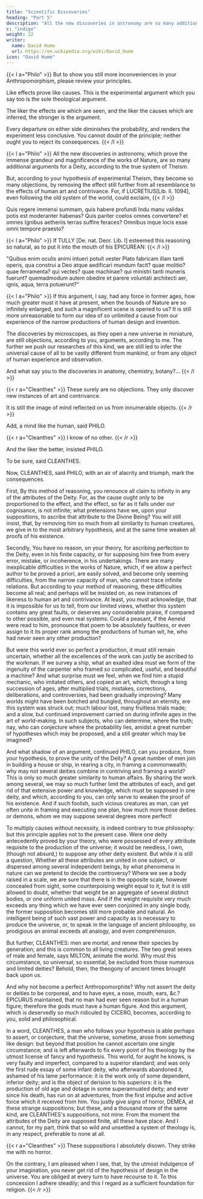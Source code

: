 ```yaml
---
title: "Scientific Discoveries"
heading: "Part 5"
description: "All the new discoveries in astronomy are so many additional arguments for a Deity"
c: "indigo"
weight: 22
writer:
  name: David Hume
  url: https://en.wikipedia.org/wiki/David_Hume
icon: "David Hume"
--- 
```



{{< l a="Philo" >}}
But to show you still more inconveniences in your Anthropomorphism, please review your principles.

Like effects prove like causes. This is the experimental argument which you say too is the sole theological argument. 

The liker the effects are which are seen, and the liker the causes which are inferred, the stronger is the argument. 

Every departure on either side diminishes the probability, and renders the experiment less conclusive. You cannot doubt of the principle; neither ought you to reject its consequences.
{{< /l >}}


{{< l a="Philo" >}}
All the new discoveries in astronomy, which prove the immense grandeur and magnificence of the works of Nature, are so many additional arguments for a Deity, according to the true system of Theism.

But, according to your hypothesis of experimental Theism, they become so many objections, by removing the effect still further from all resemblance to the effects of human art and contrivance. For, if LUCRETIUS[Lib. II. 1094], even following the old system of the world, could exclaim,
{{< /l >}}


Quis regere immensi summam, quis habere profundi
Indu manu validas potis est moderanter habenas?
Quis pariter coelos omnes convertere? et omnes
Ignibus aetheriis terras suffire feraces?
Omnibus inque locis esse omni tempore praesto?


{{< l a="Philo" >}}
If TULLY [De. nat. Deor. Lib. I] esteemed this reasoning so natural, as to put it into the mouth of his EPICUREAN:
{{< /l >}}


"Quibus enim oculis animi intueri potuit vester Plato fabricam illam tanti operis, qua construi a Deo atque aedificari mundum facit? quae molitio? quae ferramenta? qui vectes? quae machinae? qui ministri tanti muneris fuerunt? quemadmodum autem obedire et parere voluntati architecti aer, ignis, aqua, terra potuerunt?"

{{< l a="Philo" >}}
If this argument, I say, had any force in former ages, how much greater must it have at present, when the bounds of Nature are so infinitely enlarged, and such a magnificent scene is opened to us? It is still more unreasonable to form our idea of so unlimited a cause from our experience of the narrow productions of human design and invention.

The discoveries by microscopes, as they open a new universe in miniature, are still objections, according to you, arguments, according to me. The further we push our researches of this kind, we are still led to infer the universal cause of all to be vastly different from mankind, or from any object of human experience and observation.

And what say you to the discoveries in anatomy, chemistry, botany?... 
{{< /l >}}


{{< r a="Cleanthes" >}}
These surely are no objections. They only discover new instances of art and contrivance.

It is still the image of mind reflected on us from innumerable objects.
{{< /r >}}

Add, a mind like the human, said PHILO. 


{{< r a="Cleanthes" >}}
I know of no other.
{{< /r >}}

And the liker the better, insisted PHILO. 

To be sure, said CLEANTHES.

Now, CLEANTHES, said PHILO, with an air of alacrity and triumph, mark the consequences. 

First, By this method of reasoning, you renounce all claim to infinity in any of the attributes of the Deity. For, as the cause ought only to be proportioned to the effect, and the effect, so far as it falls under our cognisance, is not infinite; what pretensions have we, upon your suppositions, to ascribe that attribute to the Divine Being? You will still insist, that, by removing him so much from all similarity to human creatures, we give in to the most arbitrary hypothesis, and at the same time weaken all proofs of his existence.

Secondly, You have no reason, on your theory, for ascribing perfection to the Deity, even in his finite capacity, or for supposing him free from every error, mistake, or incoherence, in his undertakings. There are many inexplicable difficulties in the works of Nature, which, if we allow a perfect author to be proved a priori, are easily solved, and become only seeming difficulties, from the narrow capacity of man, who cannot trace infinite relations. But according to your method of reasoning, these difficulties become all real; and perhaps will be insisted on, as new instances of likeness to human art and contrivance. At least, you must acknowledge, that it is impossible for us to tell, from our limited views, whether this system contains any great faults, or deserves any considerable praise, if compared to other possible, and even real systems. Could a peasant, if the Aeneid were read to him, pronounce that poem to be absolutely faultless, or even assign to it its proper rank among the productions of human wit, he, who had never seen any other production?

But were this world ever so perfect a production, it must still remain uncertain, whether all the excellences of the work can justly be ascribed to the workman. If we survey a ship, what an exalted idea must we form of the ingenuity of the carpenter who framed so complicated, useful, and beautiful a machine? And what surprise must we feel, when we find him a stupid mechanic, who imitated others, and copied an art, which, through a long succession of ages, after multiplied trials, mistakes, corrections, deliberations, and controversies, had been gradually improving? Many worlds might have been botched and bungled, throughout an eternity, ere this system was struck out; much labour lost, many fruitless trials made; and a slow, but continued improvement carried on during infinite ages in the art of world-making. In such subjects, who can determine, where the truth; nay, who can conjecture where the probability lies, amidst a great number of hypotheses which may be proposed, and a still greater which may be imagined?

And what shadow of an argument, continued PHILO, can you produce, from your hypothesis, to prove the unity of the Deity? A great number of men join in building a house or ship, in rearing a city, in framing a commonwealth; why may not several deities combine in contriving and framing a world? This is only so much greater similarity to human affairs. By sharing the work among several, we may so much further limit the attributes of each, and get rid of that extensive power and knowledge, which must be supposed in one deity, and which, according to you, can only serve to weaken the proof of his existence. And if such foolish, such vicious creatures as man, can yet often unite in framing and executing one plan, how much more those deities or demons, whom we may suppose several degrees more perfect!

To multiply causes without necessity, is indeed contrary to true philosophy: but this principle applies not to the present case. Were one deity antecedently proved by your theory, who were possessed of every attribute requisite to the production of the universe; it would be needless, I own, (though not absurd,) to suppose any other deity existent. But while it is still a question, Whether all these attributes are united in one subject, or dispersed among several independent beings, by what phenomena in nature can we pretend to decide the controversy? Where we see a body raised in a scale, we are sure that there is in the opposite scale, however concealed from sight, some counterpoising weight equal to it; but it is still allowed to doubt, whether that weight be an aggregate of several distinct bodies, or one uniform united mass. And if the weight requisite very much exceeds any thing which we have ever seen conjoined in any single body, the former supposition becomes still more probable and natural. An intelligent being of such vast power and capacity as is necessary to produce the universe, or, to speak in the language of ancient philosophy, so prodigious an animal exceeds all analogy, and even comprehension.

But further, CLEANTHES: men are mortal, and renew their species by generation; and this is common to all living creatures. The two great sexes of male and female, says MILTON, animate the world. Why must this circumstance, so universal, so essential, be excluded from those numerous and limited deities? Behold, then, the theogony of ancient times brought back upon us.

And why not become a perfect Anthropomorphite? Why not assert the deity or deities to be corporeal, and to have eyes, a nose, mouth, ears, &c.? EPICURUS maintained, that no man had ever seen reason but in a human figure; therefore the gods must have a human figure. And this argument, which is deservedly so much ridiculed by CICERO, becomes, according to you, solid and philosophical.

In a word, CLEANTHES, a man who follows your hypothesis is able perhaps to assert, or conjecture, that the universe, sometime, arose from something like design: but beyond that position he cannot ascertain one single circumstance; and is left afterwards to fix every point of his theology by the utmost license of fancy and hypothesis. This world, for aught he knows, is very faulty and imperfect, compared to a superior standard; and was only the first rude essay of some infant deity, who afterwards abandoned it, ashamed of his lame performance: it is the work only of some dependent, inferior deity; and is the object of derision to his superiors: it is the production of old age and dotage in some superannuated deity; and ever since his death, has run on at adventures, from the first impulse and active force which it received from him. You justly give signs of horror, DEMEA, at these strange suppositions; but these, and a thousand more of the same kind, are CLEANTHES's suppositions, not mine. From the moment the attributes of the Deity are supposed finite, all these have place. And I cannot, for my part, think that so wild and unsettled a system of theology is, in any respect, preferable to none at all.

{{< r a="Cleanthes" >}}
These suppositions I absolutely disown. They strike me with no horror.

On the contrary, I am pleased when I see, that, by the utmost indulgence of your imagination, you never get rid of the hypothesis of design in the universe. You are obliged at every turn to have recourse to it. To this concession I adhere steadily; and this I regard as a sufficient foundation for religion.
{{< /r >}}